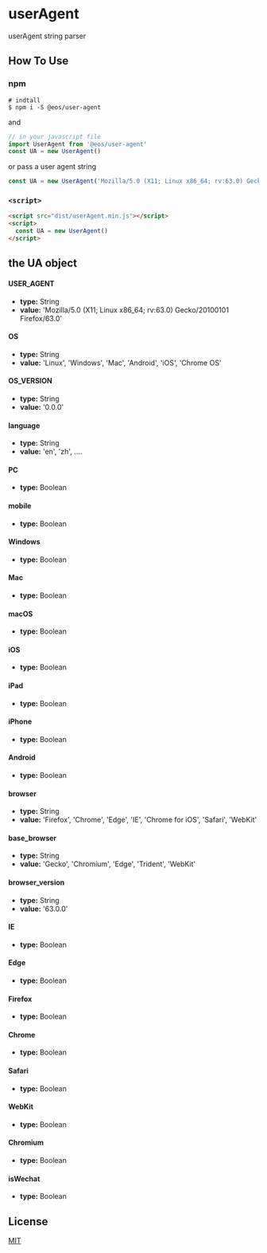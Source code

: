# userAgent

userAgent string parser

## How To Use

### npm

```shell
# indtall
$ npm i -S @eos/user-agent
```

and

```javascript
// in your javascript file
import UserAgent from '@eos/user-agent'
const UA = new UserAgent()
```

or pass a user agent string

```javascript
const UA = new UserAgent('Mozilla/5.0 (X11; Linux x86_64; rv:63.0) Gecko/20100101 Firefox/63.0')
```

### `<script>`

```html
<script src="dist/userAgent.min.js"></script>
<script>
  const UA = new UserAgent()
</script>
```

## the UA object


#### USER_AGENT
- **type:** String
- **value:** 'Mozilla/5.0 (X11; Linux x86_64; rv:63.0) Gecko/20100101 Firefox/63.0'

#### OS
- **type:** String
- **value:** 'Linux', 'Windows', 'Mac', 'Android', 'iOS', 'Chrome OS'

#### OS_VERSION
- **type:** String
- **value:** '0.0.0'

#### language
- **type:** String
- **value:** 'en', 'zh', ....

#### PC
- **type:** Boolean

#### mobile
- **type:** Boolean

#### Windows
- **type:** Boolean

#### Mac
- **type:** Boolean

#### macOS
- **type:** Boolean

#### iOS
- **type:** Boolean

#### iPad
- **type:** Boolean

#### iPhone
- **type:** Boolean

#### Android
- **type:** Boolean

#### browser
- **type:** String
- **value:** 'Firefox', 'Chrome', 'Edge', 'IE', 'Chrome for iOS', 'Safari', 'WebKit'

#### base_browser
- **type:** String
- **value:** 'Gecko', 'Chromium', 'Edge', 'Trident', 'WebKit'

#### browser_version
- **type:** String
- **value:** '63.0.0'

#### IE
- **type:** Boolean

#### Edge
- **type:** Boolean

#### Firefox
- **type:** Boolean

#### Chrome
- **type:** Boolean

#### Safari
- **type:** Boolean

#### WebKit
- **type:** Boolean

#### Chromium
- **type:** Boolean

#### isWechat
- **type:** Boolean

## License

[MIT](http://opensource.org/licenses/MIT)
